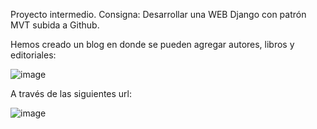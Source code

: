 Proyecto intermedio.
Consigna: Desarrollar una WEB Django con patrón MVT subida a Github.

Hemos creado un blog en donde se pueden agregar autores, libros y editoriales:

![image](https://user-images.githubusercontent.com/114708286/195373823-88ea22a5-e742-40fe-adbd-99034c51c53b.png)

A través de las siguientes url:

![image](https://user-images.githubusercontent.com/114708286/195374704-96760502-ef74-4a3c-af19-024fe45bcc3e.png)


